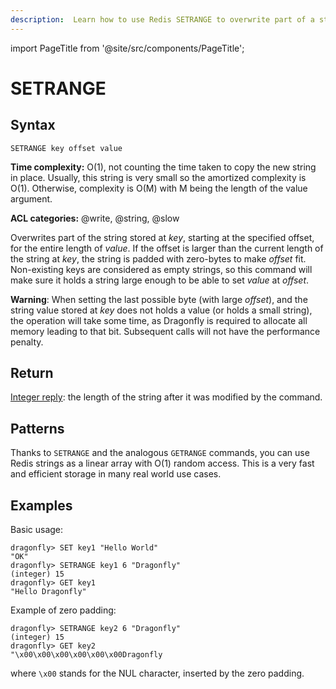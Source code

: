 ```yaml
---
description:  Learn how to use Redis SETRANGE to overwrite part of a string at the specified key.
---
```


import PageTitle from '@site/src/components/PageTitle';

# SETRANGE

<PageTitle title="Redis SETRANGE Command (Documentation) | Dragonfly" />

## Syntax

    SETRANGE key offset value

**Time complexity:** O(1), not counting the time taken to copy the new string in place. Usually, this string is very small so the amortized complexity is O(1). Otherwise, complexity is O(M) with M being the length of the value argument.

**ACL categories:** @write, @string, @slow

Overwrites part of the string stored at _key_, starting at the specified offset,
for the entire length of _value_.
If the offset is larger than the current length of the string at _key_, the
string is padded with zero-bytes to make _offset_ fit.
Non-existing keys are considered as empty strings, so this command will make
sure it holds a string large enough to be able to set _value_ at _offset_.

**Warning**: When setting the last possible byte (with large _offset_), and the string value stored at _key_ does not holds a value (or holds a small string), the operation will take some time, as Dragonfly is required to allocate all memory leading to that bit. Subsequent calls will not have the performance penalty.

## Return

[Integer reply](https://redis.io/docs/reference/protocol-spec/#integers): the length of the string after it was modified by the command.

## Patterns

Thanks to `SETRANGE` and the analogous `GETRANGE` commands, you can use Redis
strings as a linear array with O(1) random access.
This is a very fast and efficient storage in many real world use cases.


## Examples

Basic usage:

```shell
dragonfly> SET key1 "Hello World"
"OK"
dragonfly> SETRANGE key1 6 "Dragonfly"
(integer) 15
dragonfly> GET key1
"Hello Dragonfly"
```

Example of zero padding:

```shell
dragonfly> SETRANGE key2 6 "Dragonfly"
(integer) 15
dragonfly> GET key2
"\x00\x00\x00\x00\x00\x00Dragonfly
```

where `\x00`  stands for the NUL character, inserted by the zero padding.

